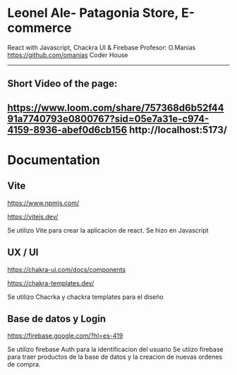 # Leonel Ale- Patagonia Store, E-commerce

React with Javascript, Chackra UI & Firebase
Profesor: O.Manias https://github.com/omanias 
Coder House






---


## Short Video of the page:
https://www.loom.com/share/757368d6b52f4491a7740793e0800767?sid=05e7a31e-c974-4159-8936-abef0d6cb156
http://localhost:5173/
---

# Documentation

## Vite

https://www.npmjs.com/ 

 https://vitejs.dev/

Se utilizo Vite para crear la aplicacion de react. Se hizo en Javascript


## UX / UI
https://chakra-ui.com/docs/components 

https://chakra-templates.dev/

Se utilizo Chacrka y chackra templates para el diseño


## Base de datos y Login
https://firebase.google.com/?hl=es-419

Se utilizo firebase Auth para la identificacion del usuario
Se utiizo firebase para traer productos de la base de datos y la creacion de nuevas ordenes de compra.

